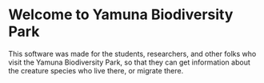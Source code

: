 # Welcome to Yamuna Biodiversity Park
This software was made for the students, researchers, and other folks who visit the Yamuna Biodiversity Park, so that they can get information about the creature species who live there, or migrate there.
